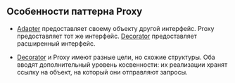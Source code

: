 ## Особенности паттерна Proxy

* [Adapter] предоставляет своему объекту другой интерфейс.
Proxy предоставляет тот же интерфейс.
[Decorator] предоставляет расширенный интерфейс.

* [Decorator] и Proxy имеют разные цели, но схожие структуры.
Оба вводят дополнительный уровень косвенности:
их реализации хранят ссылку на объект, на который они отправляют запросы.

[Adapter]: https://github.com/AlvinGames/design-patterns-cpp/tree/master/Structural%20Patterns/Adapter
[Decorator]: https://github.com/AlvinGames/design-patterns-cpp/tree/master/Structural%20Patterns/Decorator
